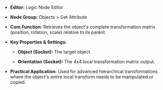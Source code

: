 - **Editor:** Logic Node Editor
    
- **Node Group:** Objects > Get Attribute
    
- **Core Function:** Retrieves the object's complete transformation matrix (position, rotation, scale) relative to its parent.
    
- **Key Properties & Settings:**
    
    - **Object (Socket):** The target object.
        
    - **Orientation (Socket):** The 4x4 local transformation matrix output.
        
- **Practical Application:** Used for advanced hierarchical transformations where the object's entire local transform needs to be manipulated or copied.